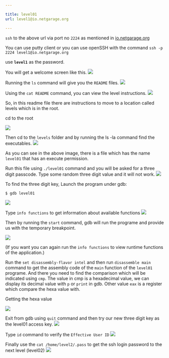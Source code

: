 ```yaml
---

title: level01
url: level1@io.netgarage.org

---
```


`ssh` to the above url via port no `2224` as mentioned in [io.netgarage.org](http://io.netgarage.org/)

You can use putty client or you can use openSSH with the command `ssh -p 2224 level1@io.netgarage.org`

use __`level1`__ as the password. 

You will get a welcome screen like this.
![](https://user-images.githubusercontent.com/37071700/75663640-2c396f00-5c97-11ea-9c1b-a7c96877f6af.PNG)

Running the `ls` command will give you the `README` files.
![](https://user-images.githubusercontent.com/37071700/75664506-91419480-5c98-11ea-98c0-2f11f7d925ae.PNG)

Using the `cat README` command, you can view the level instructions.
![](https://user-images.githubusercontent.com/37071700/75665070-95ba7d00-5c99-11ea-9d93-ef2ccfdf1bf0.PNG)

So, in this readme file there are instructions to move to a location called levels which is in the root.

cd to the root

![](https://user-images.githubusercontent.com/37071700/75665588-648e7c80-5c9a-11ea-9286-27a15ccb20fd.PNG)

Then cd to the `levels` folder and by running the ls -la command find the executables.
![](https://user-images.githubusercontent.com/37071700/75665691-9273c100-5c9a-11ea-979f-616f72529216.PNG)

As you can see in the above image, there is a file which has the name `level01` that has an execute permission.

Run this file using `./level01` command and you will be asked for a three digit passcode. Type some random three digit value and it will not work. 
![](https://user-images.githubusercontent.com/37071700/75666141-542ad180-5c9b-11ea-9c98-a557c8ec4d26.PNG)


To find the three digit key, 
Launch the program under gdb:

    $ gdb level01
    
![](https://user-images.githubusercontent.com/37071700/75667268-63128380-5c9d-11ea-967f-1d450bb8de8e.PNG)

Type `info functions` to get information about available functions
![](https://user-images.githubusercontent.com/37071700/75667448-b4227780-5c9d-11ea-9c92-aef359ad41df.PNG)

Then by running the `start` command, gdb will run the programe and provide us with the temporary breakpoint.

![](https://user-images.githubusercontent.com/37071700/75667626-fe0b5d80-5c9d-11ea-93dc-027023a60fc3.PNG)

(If you want you can again run the `info functions` to view runtime functions of the application.)

Run the `set disassembly-flavor intel` and then run `disassemble main` command to get the assembly code of the `main` function of the `level01` programe. And there you need to find the comparison which will be indicated using `cmp`. The value in cmp is a hexadecimal value, we can display its decimal value with `p` or `print` in gdb. Other value `eax` is a register which compare the hexa value with.

Getting the hexa value

![](https://user-images.githubusercontent.com/37071700/75669561-39f3f200-5ca1-11ea-9c56-2070980b652e.PNG)

Exit from gdb using `quit` command and then try our new three digit key as the level01 access key.
![](https://user-images.githubusercontent.com/37071700/75669743-8f300380-5ca1-11ea-8c51-72a27b98fbfb.PNG)

Type `id` command to verify the `Effective User ID`
![](https://user-images.githubusercontent.com/37071700/75669870-c7374680-5ca1-11ea-9929-e09f29be5b45.PNG)

Finally use the `cat /home/level2/.pass` to get the ssh login password to the next level (level02)
![](https://user-images.githubusercontent.com/37071700/75669947-e6ce6f00-5ca1-11ea-8cef-2d3fd2c302f7.PNG)
